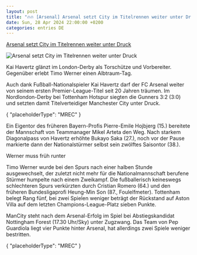```yaml
---
layout: post
title: "🔥🔥 [Arsenal] Arsenal setzt City im Titelrennen weiter unter Druck"
date: Sun, 28 Apr 2024 22:00:00 +0200
categories: entries DE
---
```

[Arsenal setzt City im Titelrennen weiter unter Druck](https://www.sport1.de/news/internationaler-fussball/2024/04/arsenal-setzt-city-im-titelrennen-weiter-unter-druck)

![Arsenal setzt City im Titelrennen weiter unter Druck](https://reshape.sport1.de/c/t/5e3a0b16-bc70-4dd8-b7f6-9c6ed677f76e/1200x630)

Kai Havertz glänzt im London-Derby als Torschütze und Vorbereiter. Gegenüber erlebt Timo Werner einen Albtraum-Tag.

Auch dank Fußball-Nationalspieler Kai Havertz darf der FC Arsenal weiter von seinem ersten Premier-League-Titel seit 20 Jahren träumen. Im Nordlondon-Derby bei Tottenham Hotspur siegten die Gunners 3:2 (3:0) und setzten damit Titelverteidiger Manchester City unter Druck.

{ "placeholderType": "MREC" }

Ein Eigentor des früheren Bayern-Profis Pierre-Emile Hojbjerg (15.) bereitete der Mannschaft von Teammanager Mikel Arteta den Weg. Nach starkem Diagonalpass von Havertz erhöhte Bukayo Saka (27.), noch vor der Pause markierte dann der Nationalstürmer selbst sein zwölftes Saisontor (38.).

Werner muss früh runter

Timo Werner wurde bei den Spurs nach einer halben Stunde ausgewechselt, der zuletzt nicht mehr für die Nationalmannschaft berufene Stürmer humpelte nach einem Zweikampf. Die fußballerisch keineswegs schlechteren Spurs verkürzten durch Cristian Romero (64.) und den früheren Bundesligaprofi Heung-Min Son (87., Foulelfmeter). Tottenham belegt Rang fünf, bei zwei Spielen weniger beträgt der Rückstand auf Aston Villa auf dem letzten Champions-League-Platz sieben Punkte.

ManCity steht nach dem Arsenal-Erfolg im Spiel bei Abstiegskandidat Nottingham Forest (17.30 Uhr/Sky) unter Zugzwang. Das Team von Pep Guardiola liegt vier Punkte hinter Arsenal, hat allerdings zwei Spiele weniger bestritten.

{ "placeholderType": "MREC" }

